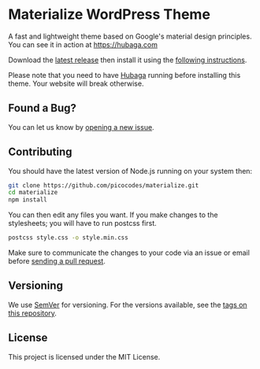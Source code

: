 # Materialize WordPress Theme

A fast and lightweight theme based on Google's material design principles. You can see it in action at https://hubaga.com

Download the [latest release](https://github.com/picocodes/materialize/releases) then install it using the [following instructions](https://codex.wordpress.org/Using_Themes#Adding_New_Themes_using_the_Administration_Panels).

Please note that you need to have [Hubaga](https://github.com/picocodes/hubaga) running before installing this theme. Your website will break otherwise.

## Found a Bug?

You can let us know by [opening a new issue](https://github.com/picocodes/materialize/issues).

## Contributing

You should have the latest version of Node.js running on your system then:

```bash
git clone https://github.com/picocodes/materialize.git
cd materialize
npm install
```

You can then edit any files you want. If you make changes to the stylesheets; you will have to run postcss first.

```bash
postcss style.css -o style.min.css
```

Make sure to communicate the changes to your code via an issue or email before [sending a pull request](https://help.github.com/articles/creating-a-pull-request/).

## Versioning

We use [SemVer](http://semver.org/) for versioning. For the versions available, see the [tags on this repository](https://github.com/picocodes/materialize/tags). 


## License

This project is licensed under the MIT License.